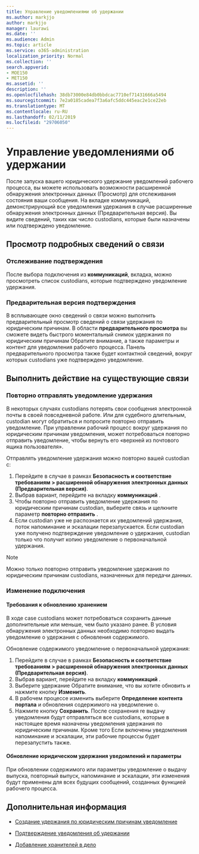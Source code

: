 ```yaml
---
title: Управление уведомлениями об удержании
ms.author: markjjo
author: markjjo
manager: laurawi
ms.date: ''
ms.audience: Admin
ms.topic: article
ms.service: o365-administration
localization_priority: Normal
ms.collection: ''
search.appverid:
- MOE150
- MET150
ms.assetid: ''
description: ''
ms.openlocfilehash: 38db73000e84db0bbdcac7710ef71431666a5494
ms.sourcegitcommit: 7e2a0185cadea7f3a6afc5ddc445eac2e1ce22eb
ms.translationtype: MT
ms.contentlocale: ru-RU
ms.lasthandoff: 02/11/2019
ms.locfileid: "29706050"
---
```

# <a name="manage-hold-notifications"></a>Управление уведомлениями об удержании

После запуска вашего юридического удержание уведомлений рабочего процесса, вы можете использовать возможности расширенной обнаружения электронных данных (Просмотр) для отслеживания состояния ваши сообщения. На вкладке коммуникаций, демонстрирующий все уведомления удержания в случае расширенные обнаружения электронных данных (Предварительная версия). Вы видите сведений, таких как число custodians, которые были назначены или подтверждено уведомление.

## <a name="view-communication-details"></a>Просмотр подробных сведений о связи

### <a name="track-acknowledgements"></a>Отслеживание подтверждения

После выбора подключения из **коммуникаций**, вкладка, можно просмотреть список custodians, которые подтверждено уведомление удержания. 

### <a name="preview-acknowledgements"></a>Предварительная версия подтверждения

В всплывающее окно сведений о связи можно выполнить предварительный просмотр сведений о связи удержания по юридическим причинам. В области **предварительного просмотра** вы сможете видеть быстрого моментальный снимок удержания по юридическим причинам Обратите внимание, а также параметры и контент для уведомления рабочего процесса. Панель предварительного просмотра также будет контактной сведений, вокруг которых custodians уже подтверждено уведомление.

## <a name="taking-action-on-existing-communications"></a>Выполнить действие на существующие связи

### <a name="re-send-a-hold-notice"></a>Повторно отправлять уведомление удержания

В некоторых случаях custodians потерять свои сообщения электронной почты в своей повседневной работе. Или для судебного длительным, custodian могут обратиться и попросите повторно отправить уведомление. При управлении рабочий процесс вокруг удержания по юридическим причинам уведомления, может потребоваться повторно отправить уведомление, чтобы вернуть его «верхней из почтового ящика пользователя».

Отправлять уведомление удержания можно повторно вашей custodian с:
1. Перейдите в случае в рамках **Безопасность и соответствие требованиям > расширенной обнаружения электронных данных (Предварительная версия)**.
2. Выбрав вариант, перейдите на вкладку **коммуникаций** .
3. Чтобы повторно отправить уведомление удержания по юридическим причинам custodian, выберите связь и щелкните параметр **повторно отправить** .
4. Если custodian уже не распознается их уведомлений удержания, поток напоминание и эскалации перезапускается. Если custodian уже получено подтверждение уведомление о удержания, custodian только что получит копию уведомление о первоначальной удержания.

> [!NOTE]
> Можно только повторно отправить уведомление удержания по юридическим причинам custodians, назначенных для передачи данных. 

### <a name="edit-a-communication"></a>Изменение подключения

#### <a name="update-preservation-requirements"></a>Требования к обновлению хранением
  
В ходе case custodians может потребоваться сохранить данные дополнительные или меньше, чем было указано ранее. В условия обнаружения электронных данных необходимо повторно выдать уведомление о удержания с обновления содержимого.

Обновление содержимого уведомление о первоначальной удержания:

1. Перейдите в случае в рамках **Безопасность и соответствие требованиям > расширенной обнаружения электронных данных (Предварительная версия)**.
2. Выбрав вариант, перейдите на вкладку **коммуникаций** .
3. Выберите удержание Обратите внимание, что вы хотите обновить и нажмите кнопку **Изменить**.
4. В рабочем процессе изменить выберите **Определение контента портала** и обновления содержимого на уведомление о. 
5. Нажмите кнопку **Сохранить**. После сохранения re выдачу уведомления будут отправляться все custodians, которые в настоящее время назначены уведомления удержания по юридическим причинам. Кроме того Если включены уведомления напоминание и эскалации, эти рабочие процессы будет перезапустить также. 


#### <a name="update-legal-hold-notifications-and-settings"></a>Обновление юридическом удержания уведомлений и параметры

При обновлении содержимого или параметры уведомление о выдачу выпуска, повторный выпуск, напоминание и эскалации, эти изменения будут применены для всех будущих сообщений, созданных функцией рабочего процесса.

## <a name="related-information"></a>Дополнительная информация 

- [Создание удержания по юридическим причинам уведомление](create-hold-notification.md)
    
- [Подтверждение уведомления об удержании](acknowledge-hold-notification.md)
    
- [Добавление хранителей в дело](add-custodians-to-case.md)